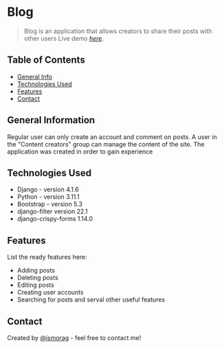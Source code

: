 # Blog
> Blog is an application that allows creators to share their posts with other users
Live demo [_here_](https://kubalonek99.usermd.net/).

## Table of Contents
* [General Info](#general-information)
* [Technologies Used](#technologies-used)
* [Features](#features)
* [Contact](#contact)
<!-- * [License](#license) -->


## General Information
Regular user can only create an account and comment on posts.
A user in the "Content creators" group can manage the content of the site.
The application was created in order to gain experience 



## Technologies Used
- Django - version 4.1.6
- Python - version 3.11.1
- Bootstrap - version 5.3
- django-filter version 22.1
- django-crispy-forms 1.14.0


## Features
List the ready features here:
- Adding posts
- Deleting posts
- Editing posts
- Creating user accounts
- Searching for posts
and serval other useful features



## Contact
Created by [@jsmorag](https://www.jsmorag.pl/) - feel free to contact me!
